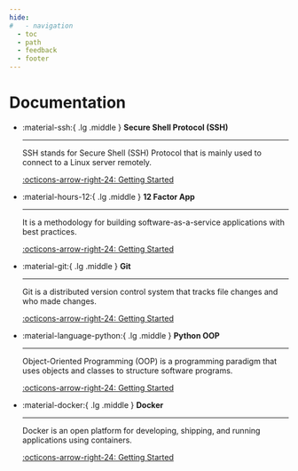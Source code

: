 ```yaml
---
hide:
#   - navigation
  - toc
  - path
  - feedback
  - footer
---
```


# Documentation

<div class="grid cards" markdown>

-   :material-ssh:{ .lg .middle } __Secure Shell Protocol (SSH)__

    ---

    SSH stands for Secure Shell (SSH) Protocol that is mainly used to connect to a Linux server remotely.

    [:octicons-arrow-right-24: Getting Started](ssh/ssh-overview)

-   :material-hours-12:{ .lg .middle } __12 Factor App__

    ---

    It is a methodology for building software-as-a-service applications with best practices.

    [:octicons-arrow-right-24: Getting Started](12-factor-app)

-   :material-git:{ .lg .middle } __Git__

    ---

    Git is a distributed version control system that tracks file changes and who made changes.

    [:octicons-arrow-right-24: Getting Started](git/what-is-git/)

-   :material-language-python:{ .lg .middle } __Python OOP__

    ---

    Object-Oriented Programming (OOP) is a programming paradigm that uses objects and classes to structure software programs.

    [:octicons-arrow-right-24: Getting Started](python-oop/concepts/)


-   :material-docker:{ .lg .middle } __Docker__

    ---

    Docker is an open platform for developing, shipping, and running applications using containers.

    [:octicons-arrow-right-24: Getting Started](docker/what-is-docker/)

</div>
